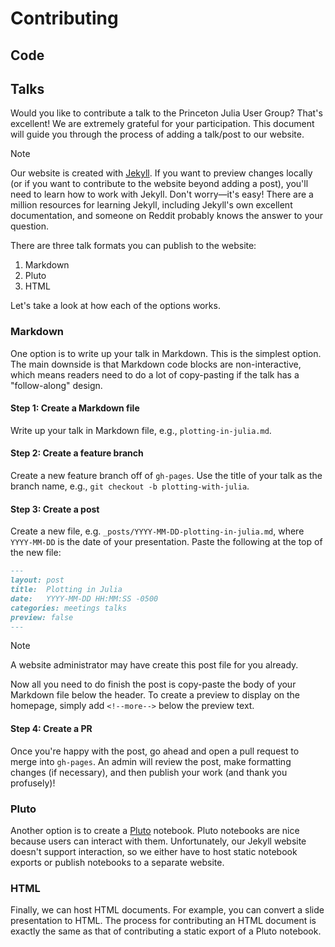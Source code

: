 # Contributing

## Code

## Talks
Would you like to contribute a talk to the Princeton Julia User Group? That's excellent! We are extremely grateful for your participation. This document will guide you through the process of adding a talk/post to our website.

> [!NOTE]
> Our website is created with [Jekyll](https://jekyllrb.com/). If you want to preview changes locally (or if you want to contribute to the website beyond adding a post), you'll need to learn how to work with Jekyll. Don't worry—it's easy! There are a million resources for learning Jekyll, including Jekyll's own excellent documentation, and someone on Reddit probably knows the answer to your question.

There are three talk formats you can publish to the website:

1. Markdown
2. Pluto
3. HTML

Let's take a look at how each of the options works.

### Markdown
One option is to write up your talk in Markdown. This is the simplest option. The main downside is that Markdown code blocks are non-interactive, which means readers need to do a lot of copy-pasting if the talk has a "follow-along" design.

#### Step 1: Create a Markdown file
Write up your talk in Markdown file, e.g., `plotting-in-julia.md`.

#### Step 2: Create a feature branch
Create a new feature branch off of `gh-pages`. Use the title of your talk as the branch name, e.g., `git checkout -b plotting-with-julia`.

#### Step 3: Create a post
Create a new file, e.g. `_posts/YYYY-MM-DD-plotting-in-julia.md`, where `YYYY-MM-DD` is the date of your presentation. Paste the following at the top of the new file:
```markdown
---
layout: post
title:  Plotting in Julia
date:   YYYY-MM-DD HH:MM:SS -0500
categories: meetings talks
preview: false
---
```

> [!NOTE]
> A website administrator may have create this post file for you already.

Now all you need to do finish the post is copy-paste the body of your Markdown file below the header. To create a preview to display on the homepage, simply add `<!--more-->` below the preview text.

#### Step 4: Create a PR
Once you're happy with the post, go ahead and open a pull request to merge into `gh-pages`. An admin will review the post, make formatting changes (if necessary), and then publish your work (and thank you profusely)!

### Pluto
Another option is to create a [Pluto](https://plutojl.org/) notebook. Pluto notebooks are nice because users can interact with them. Unfortunately, our Jekyll website doesn't support interaction, so we either have to host static notebook exports or publish notebooks to a separate website.

### HTML
Finally, we can host HTML documents. For example, you can convert a slide presentation to HTML. The process for contributing an HTML document is exactly the same as that of contributing a static export of a Pluto notebook.